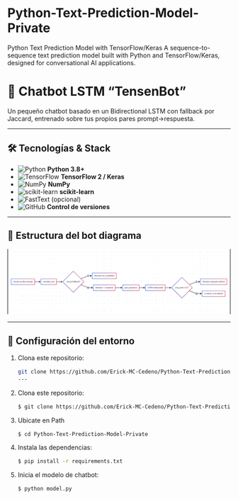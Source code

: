# Python-Text-Prediction-Model-Private
Python Text Prediction Model with TensorFlow/Keras A sequence-to-sequence text prediction model built with Python and TensorFlow/Keras, designed for conversational AI applications.



# 🤖 Chatbot LSTM “TensenBot”

Un pequeño chatbot basado en un Bidirectional LSTM con fallback por Jaccard, entrenado sobre tus propios pares prompt→respuesta.

---

## 🛠️ Tecnologías & Stack

- ![Python](https://img.shields.io/badge/Python-3670A0?style=flat&logo=python&logoColor=white) **Python 3.8+**  
- ![TensorFlow](https://img.shields.io/badge/TensorFlow-FF6F00?style=flat&logo=tensorflow&logoColor=white) **TensorFlow 2 / Keras**  
- ![NumPy](https://img.shields.io/badge/NumPy-013243?style=flat&logo=numpy&logoColor=white) **NumPy**  
- ![scikit-learn](https://img.shields.io/badge/scikit--learn-F7931E?style=flat&logo=scikit-learn&logoColor=white) **scikit-learn**  
- ![FastText](https://img.shields.io/badge/FastText-0099FF?style=flat&logo=fasttext&logoColor=white) (opcional)  
- ![GitHub](https://img.shields.io/badge/GitHub-181717?style=flat&logo=github&logoColor=white) **Control de versiones**

---

## 📁 Estructura del bot diagrama
![botdiagrama](./Diagrama/diagrama.png)

---

## 🔧 Configuración del entorno

1. Clona este repositorio:
    ```bash
    git clone https://github.com/Erick-MC-Cedeno/Python-Text-Prediction-Model-Private
    ---

1. Clona este repositorio:
    ```bash
   $ git clone https://github.com/Erick-MC-Cedeno/Python-Text-Prediction-Model-Private

2. Ubicate en Path
   ```bash
   $ cd Python-Text-Prediction-Model-Private
    ```

3. Instala las dependencias:
    ```bash
   $ pip install -r requirements.txt
    ```

4. Inicia el modelo de chatbot:
    ```bash
   $ python model.py
    ```





